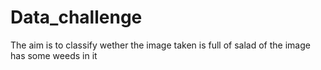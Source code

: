 # Data_challenge
The aim is to classify wether the image taken is full of salad of the image has some weeds in it
